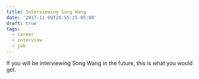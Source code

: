 ```yaml
---
title: Interviewing Song Wang
date: '2017-11-09T20:55:25-05:00'
draft: true
tags:
  - career
  - interview
  - job
---
```

If you will be interviewing Song Wang in the future, this is what you would get.
